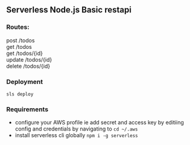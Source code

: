 ## Serverless Node.js Basic restapi

### Routes:

post /todos <br />
get /todos <br />
get /todos/{id} <br />
update /todos/{id} <br />
delete /todos/{id} <br />

### Deployment

`sls deploy`

### Requirements

- configure your AWS profile ie add secret and access key by editiing config and credentials by navigating to `cd ~/.aws`
- install serverless cli globally `npm i -g serverless`
